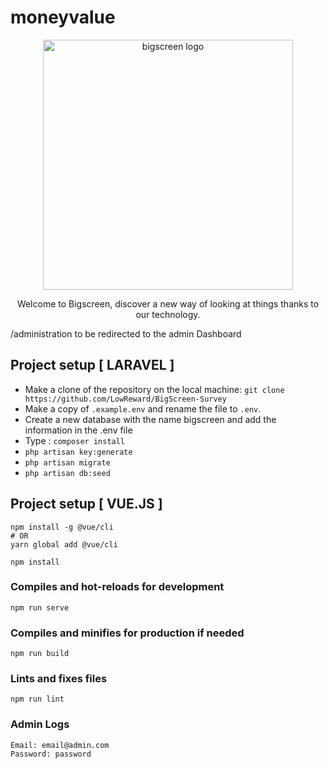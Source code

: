 # moneyvalue
<p align="center"><a href="#" target="_blank"><img src="https://cdn-icons-png.flaticon.com/512/3646/3646958.png" width="400" alt="bigscreen logo"></a></p>
<p align="center">Welcome to Bigscreen, discover a new way of looking at things thanks to our technology.</p>


/administration to be redirected to the admin Dashboard

## Project setup [ LARAVEL ]

- Make a clone of the repository on the local machine: `git clone https://github.com/LowReward/BigScreen-Survey`
- Make a copy of `.example.env` and rename the file to `.env`.
- Create a new database with the name bigscreen and add the information in the .env file
- Type : `composer install`
- `php artisan key:generate`
- `php artisan migrate`
- `php artisan db:seed`

## Project setup [ VUE.JS ]
```
npm install -g @vue/cli
# OR
yarn global add @vue/cli
```

```
npm install
```

### Compiles and hot-reloads for development
```
npm run serve
```

### Compiles and minifies for production if needed
```
npm run build
```

### Lints and fixes files
```
npm run lint
```

### Admin Logs
```
Email: email@admin.com
Password: password
```
